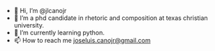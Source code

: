- 👋 Hi, I’m @jlcanojr
- 👀 I’m a phd candidate in rhetoric and composition at texas christian university.
- 🌱 I’m currently learning python.
- 📫 How to reach me joseluis.canojr@gmail.com

<!---
jlcanojr/jlcanojr is a ✨ special ✨ repository because its `README.md` (this file) appears on your GitHub profile.
You can click the Preview link to take a look at your changes.
--->
